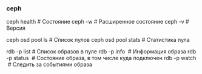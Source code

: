 ### ceph

ceph health		# Состояние
ceph -w 		# Расширенное состояние
ceph -v			# Версия

ceph osd pool ls 			# Список пулов
ceph osd pool stats <pool>	# Статистика пула

rdb -p <pool> list				# Список образов в пуле
rdb -p <pool> info <image>		# Информация образа
rdb -p <pool> status <image>	# Состояние образа, в том числе куда подключен
rdb -p <pool> watch <image>		# Следить за событиями образа